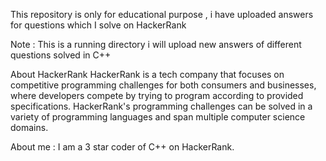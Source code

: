 This repository is only for educational purpose , i have uploaded answers for questions which I solve on HackerRank

Note : This is a running directory i will upload new answers of different questions solved in  C++

About HackerRank
HackerRank is a tech company that focuses on competitive programming challenges for both consumers and businesses, where developers compete by trying to program according to provided specifications. HackerRank's programming challenges can be solved in a variety of programming languages and span multiple computer science domains.

About me :
I am a 3 star coder of C++ on HackerRank.
